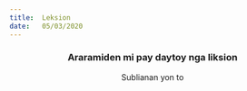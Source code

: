 ```yaml
---
title:  Leksion
date:   05/03/2020
---
```


### <center>Araramiden mi pay daytoy nga liksion</center>
<center>Sublianan yon to</center>